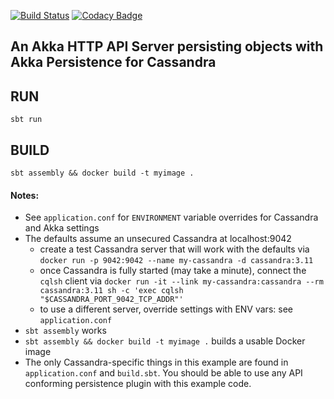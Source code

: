 [![Build Status](https://travis-ci.org/navicore/akka-persistence-cassandra-demo.svg?branch=master)](https://travis-ci.org/navicore/akka-persistence-cassandra-demo)
[![Codacy Badge](https://api.codacy.com/project/badge/Grade/18ad81a51b274a9d9787f6e85be661d5)](https://www.codacy.com/app/navicore/akka-persistence-cassandra-demo?utm_source=github.com&amp;utm_medium=referral&amp;utm_content=navicore/akka-persistence-cassandra-demo&amp;utm_campaign=Badge_Grade)

An Akka HTTP API Server persisting objects with Akka Persistence for Cassandra
---

## RUN

```console
sbt run
```

## BUILD

```console
sbt assembly && docker build -t myimage .
```

#### Notes:

* See `application.conf` for `ENVIRONMENT` variable overrides for Cassandra and Akka settings
* The defaults assume an unsecured Cassandra at localhost:9042
  * create a test Cassandra server that will work with the defaults via `docker run -p 9042:9042 --name my-cassandra -d cassandra:3.11`
  * once Cassandra is fully started (may take a minute), connect the `cqlsh` client via `docker run -it --link my-cassandra:cassandra --rm cassandra:3.11 sh -c 'exec cqlsh "$CASSANDRA_PORT_9042_TCP_ADDR"'`
  * to use a different server, override settings with ENV vars: see `application.conf`
* `sbt assembly` works
* `sbt assembly && docker build -t myimage .` builds a usable Docker image
* The only Cassandra-specific things in this example are found in `application.conf` and `build.sbt`.  You should be able to use any API conforming persistence plugin with this example code.

